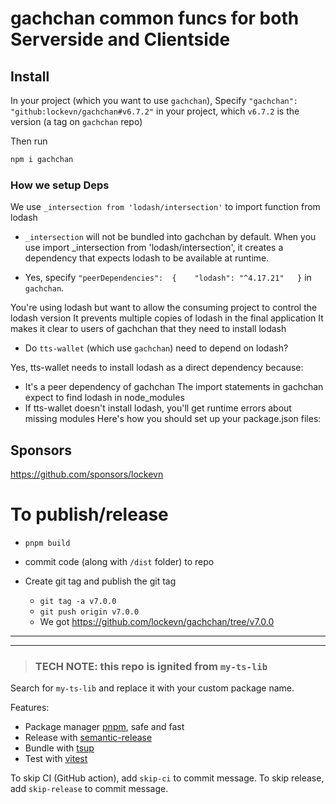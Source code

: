 # gachchan common funcs for both Serverside and Clientside

## Install

In your project (which you want to use `gachchan`), Specify `"gachchan": "github:lockevn/gachchan#v6.7.2"` in your project, which `v6.7.2` is the version (a tag on `gachchan` repo)

Then run

```bash
npm i gachchan
```

### How we setup Deps

We use `_intersection from 'lodash/intersection'` to import function from lodash

- `_intersection` will not be bundled into gachchan by default. When you use import \_intersection from 'lodash/intersection', it creates a dependency that expects lodash to be available at runtime.

- Yes, specify `"peerDependencies":  {    "lodash": "^4.17.21"   }`​ in `gachchan`.

You're using lodash but want to allow the consuming project to control the lodash version
It prevents multiple copies of lodash in the final application
It makes it clear to users of gachchan that they need to install lodash

- Do `tts-wallet` (which use `gachchan`) need to depend on lodash?

Yes, tts-wallet needs to install lodash as a direct dependency because:

- It's a peer dependency of gachchan
  The import statements in gachchan expect to find lodash in node_modules
- If tts-wallet doesn't install lodash, you'll get runtime errors about missing modules
  Here's how you should set up your package.json files:

## Sponsors

https://github.com/sponsors/lockevn

# To publish/release

- `pnpm build`
- commit code (along with `/dist` folder) to repo
- Create git tag and publish the git tag

  - `git tag -a v7.0.0`
  - `git push origin v7.0.0`
  - We got https://github.com/lockevn/gachchan/tree/v7.0.0

<!-- [![npm version](https://badgen.net/npm/v/gachchan)](https://npm.im/gachchan) [![npm downloads](https://badgen.net/npm/dm/gachchan)](https://npm.im/gachchan) -->

---

---

> ### TECH NOTE: this repo is ignited from `my-ts-lib`

Search for `my-ts-lib` and replace it with your custom package name.

Features:

- Package manager [pnpm](https://pnpm.js.org/), safe and fast
- Release with [semantic-release](https://npm.im/semantic-release)
- Bundle with [tsup](https://github.com/egoist/tsup)
- Test with [vitest](https://vitest.dev)

To skip CI (GitHub action), add `skip-ci` to commit message. To skip release, add `skip-release` to commit message.
